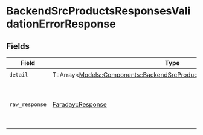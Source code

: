 # BackendSrcProductsResponsesValidationErrorResponse


## Fields

| Field                                                                                                                                                 | Type                                                                                                                                                  | Required                                                                                                                                              | Description                                                                                                                                           |
| ----------------------------------------------------------------------------------------------------------------------------------------------------- | ----------------------------------------------------------------------------------------------------------------------------------------------------- | ----------------------------------------------------------------------------------------------------------------------------------------------------- | ----------------------------------------------------------------------------------------------------------------------------------------------------- |
| `detail`                                                                                                                                              | T::Array<[Models::Components::BackendSrcProductsResponsesValidationErrorItem](../../models/shared/backendsrcproductsresponsesvalidationerroritem.md)> | :heavy_check_mark:                                                                                                                                    | N/A                                                                                                                                                   |
| `raw_response`                                                                                                                                        | [Faraday::Response](https://www.rubydoc.info/gems/faraday/Faraday/Response)                                                                           | :heavy_minus_sign:                                                                                                                                    | Raw HTTP response; suitable for custom response parsing                                                                                               |
